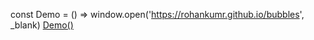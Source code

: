 const Demo = () => window.open('https://rohankumr.github.io/bubbles', \_blank)
[Demo()](herehttps://rohankumr.github.io/bubbles/)
